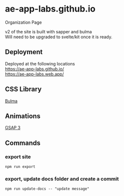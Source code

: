 # ae-app-labs.github.io
Organization Page

v2 of the site is built with sapper and bulma  
Will need to be upgraded to svelte/kit once it is ready.

## Deployment
Deployed at the following locations  
https://ae-app-labs.github.io/  
https://ae-app-labs.web.app/  

## CSS Library
[Bulma](http://bulma.io/)  

## Animations
[GSAP 3](https://greensock.com/docs/v3/)

## Commands

### export site
`npm run export`

### export, update docs folder and create a commit
`npm run update-docs -- "update message"`

